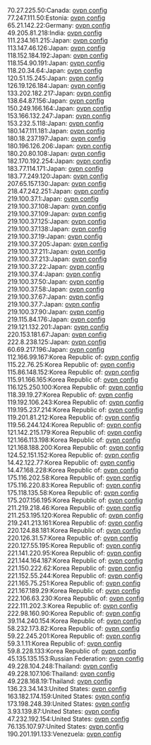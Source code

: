 70.27.225.50:Canada: [ovpn config](vpn/70_27_225_50.ovpn)  
77.247.111.50:Estonia: [ovpn config](vpn/77_247_111_50.ovpn)  
65.21.142.22:Germany: [ovpn config](vpn/65_21_142_22.ovpn)  
49.205.81.218:India: [ovpn config](vpn/49_205_81_218.ovpn)  
111.234.161.215:Japan: [ovpn config](vpn/111_234_161_215.ovpn)  
113.147.46.126:Japan: [ovpn config](vpn/113_147_46_126.ovpn)  
118.152.184.192:Japan: [ovpn config](vpn/118_152_184_192.ovpn)  
118.154.90.191:Japan: [ovpn config](vpn/118_154_90_191.ovpn)  
118.20.34.64:Japan: [ovpn config](vpn/118_20_34_64.ovpn)  
120.51.15.245:Japan: [ovpn config](vpn/120_51_15_245.ovpn)  
126.19.126.184:Japan: [ovpn config](vpn/126_19_126_184.ovpn)  
133.202.182.217:Japan: [ovpn config](vpn/133_202_182_217.ovpn)  
138.64.87.156:Japan: [ovpn config](vpn/138_64_87_156.ovpn)  
150.249.166.164:Japan: [ovpn config](vpn/150_249_166_164.ovpn)  
153.166.132.247:Japan: [ovpn config](vpn/153_166_132_247.ovpn)  
153.232.5.118:Japan: [ovpn config](vpn/153_232_5_118.ovpn)  
180.147.111.181:Japan: [ovpn config](vpn/180_147_111_181.ovpn)  
180.18.237.197:Japan: [ovpn config](vpn/180_18_237_197.ovpn)  
180.196.126.206:Japan: [ovpn config](vpn/180_196_126_206.ovpn)  
180.20.80.108:Japan: [ovpn config](vpn/180_20_80_108.ovpn)  
182.170.192.254:Japan: [ovpn config](vpn/182_170_192_254.ovpn)  
183.77.114.171:Japan: [ovpn config](vpn/183_77_114_171.ovpn)  
183.77.249.120:Japan: [ovpn config](vpn/183_77_249_120.ovpn)  
207.65.157.130:Japan: [ovpn config](vpn/207_65_157_130.ovpn)  
218.47.242.251:Japan: [ovpn config](vpn/218_47_242_251.ovpn)  
219.100.37.1:Japan: [ovpn config](vpn/219_100_37_1.ovpn)  
219.100.37.108:Japan: [ovpn config](vpn/219_100_37_108.ovpn)  
219.100.37.109:Japan: [ovpn config](vpn/219_100_37_109.ovpn)  
219.100.37.125:Japan: [ovpn config](vpn/219_100_37_125.ovpn)  
219.100.37.138:Japan: [ovpn config](vpn/219_100_37_138.ovpn)  
219.100.37.19:Japan: [ovpn config](vpn/219_100_37_19.ovpn)  
219.100.37.205:Japan: [ovpn config](vpn/219_100_37_205.ovpn)  
219.100.37.211:Japan: [ovpn config](vpn/219_100_37_211.ovpn)  
219.100.37.213:Japan: [ovpn config](vpn/219_100_37_213.ovpn)  
219.100.37.22:Japan: [ovpn config](vpn/219_100_37_22.ovpn)  
219.100.37.4:Japan: [ovpn config](vpn/219_100_37_4.ovpn)  
219.100.37.50:Japan: [ovpn config](vpn/219_100_37_50.ovpn)  
219.100.37.58:Japan: [ovpn config](vpn/219_100_37_58.ovpn)  
219.100.37.67:Japan: [ovpn config](vpn/219_100_37_67.ovpn)  
219.100.37.7:Japan: [ovpn config](vpn/219_100_37_7.ovpn)  
219.100.37.90:Japan: [ovpn config](vpn/219_100_37_90.ovpn)  
219.115.84.176:Japan: [ovpn config](vpn/219_115_84_176.ovpn)  
219.121.132.201:Japan: [ovpn config](vpn/219_121_132_201.ovpn)  
220.153.181.67:Japan: [ovpn config](vpn/220_153_181_67.ovpn)  
222.8.238.125:Japan: [ovpn config](vpn/222_8_238_125.ovpn)  
60.69.217.196:Japan: [ovpn config](vpn/60_69_217_196.ovpn)  
112.166.99.167:Korea Republic of: [ovpn config](vpn/112_166_99_167.ovpn)  
115.22.76.25:Korea Republic of: [ovpn config](vpn/115_22_76_25.ovpn)  
115.86.148.152:Korea Republic of: [ovpn config](vpn/115_86_148_152.ovpn)  
115.91.166.165:Korea Republic of: [ovpn config](vpn/115_91_166_165.ovpn)  
116.125.250.100:Korea Republic of: [ovpn config](vpn/116_125_250_100.ovpn)  
118.39.19.27:Korea Republic of: [ovpn config](vpn/118_39_19_27.ovpn)  
119.192.106.243:Korea Republic of: [ovpn config](vpn/119_192_106_243.ovpn)  
119.195.237.214:Korea Republic of: [ovpn config](vpn/119_195_237_214.ovpn)  
119.201.81.212:Korea Republic of: [ovpn config](vpn/119_201_81_212.ovpn)  
119.56.244.124:Korea Republic of: [ovpn config](vpn/119_56_244_124.ovpn)  
121.142.215.179:Korea Republic of: [ovpn config](vpn/121_142_215_179.ovpn)  
121.166.113.198:Korea Republic of: [ovpn config](vpn/121_166_113_198.ovpn)  
121.168.188.200:Korea Republic of: [ovpn config](vpn/121_168_188_200.ovpn)  
124.52.151.152:Korea Republic of: [ovpn config](vpn/124_52_151_152.ovpn)  
14.42.122.77:Korea Republic of: [ovpn config](vpn/14_42_122_77.ovpn)  
14.47.168.228:Korea Republic of: [ovpn config](vpn/14_47_168_228.ovpn)  
175.116.202.58:Korea Republic of: [ovpn config](vpn/175_116_202_58.ovpn)  
175.116.220.83:Korea Republic of: [ovpn config](vpn/175_116_220_83.ovpn)  
175.118.135.58:Korea Republic of: [ovpn config](vpn/175_118_135_58.ovpn)  
175.207.156.195:Korea Republic of: [ovpn config](vpn/175_207_156_195.ovpn)  
211.219.218.46:Korea Republic of: [ovpn config](vpn/211_219_218_46.ovpn)  
211.253.195.120:Korea Republic of: [ovpn config](vpn/211_253_195_120.ovpn)  
219.241.213.161:Korea Republic of: [ovpn config](vpn/219_241_213_161.ovpn)  
220.124.88.181:Korea Republic of: [ovpn config](vpn/220_124_88_181.ovpn)  
220.126.31.57:Korea Republic of: [ovpn config](vpn/220_126_31_57.ovpn)  
220.127.55.195:Korea Republic of: [ovpn config](vpn/220_127_55_195.ovpn)  
221.141.220.95:Korea Republic of: [ovpn config](vpn/221_141_220_95.ovpn)  
221.144.164.187:Korea Republic of: [ovpn config](vpn/221_144_164_187.ovpn)  
221.150.222.62:Korea Republic of: [ovpn config](vpn/221_150_222_62.ovpn)  
221.152.55.244:Korea Republic of: [ovpn config](vpn/221_152_55_244.ovpn)  
221.165.75.251:Korea Republic of: [ovpn config](vpn/221_165_75_251.ovpn)  
221.167.189.29:Korea Republic of: [ovpn config](vpn/221_167_189_29.ovpn)  
222.106.63.230:Korea Republic of: [ovpn config](vpn/222_106_63_230.ovpn)  
222.111.202.3:Korea Republic of: [ovpn config](vpn/222_111_202_3.ovpn)  
222.98.160.90:Korea Republic of: [ovpn config](vpn/222_98_160_90.ovpn)  
39.114.240.154:Korea Republic of: [ovpn config](vpn/39_114_240_154.ovpn)  
58.232.173.82:Korea Republic of: [ovpn config](vpn/58_232_173_82.ovpn)  
59.22.245.201:Korea Republic of: [ovpn config](vpn/59_22_245_201.ovpn)  
59.3.1.11:Korea Republic of: [ovpn config](vpn/59_3_1_11.ovpn)  
59.8.228.133:Korea Republic of: [ovpn config](vpn/59_8_228_133.ovpn)  
45.135.135.153:Russian Federation: [ovpn config](vpn/45_135_135_153.ovpn)  
49.228.104.248:Thailand: [ovpn config](vpn/49_228_104_248.ovpn)  
49.228.107.106:Thailand: [ovpn config](vpn/49_228_107_106.ovpn)  
49.228.168.19:Thailand: [ovpn config](vpn/49_228_168_19.ovpn)  
136.23.34.143:United States: [ovpn config](vpn/136_23_34_143.ovpn)  
163.182.174.159:United States: [ovpn config](vpn/163_182_174_159.ovpn)  
173.198.248.39:United States: [ovpn config](vpn/173_198_248_39.ovpn)  
3.93.139.87:United States: [ovpn config](vpn/3_93_139_87.ovpn)  
47.232.192.154:United States: [ovpn config](vpn/47_232_192_154.ovpn)  
76.135.107.97:United States: [ovpn config](vpn/76_135_107_97.ovpn)  
190.201.191.133:Venezuela: [ovpn config](vpn/190_201_191_133.ovpn)  
